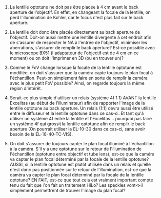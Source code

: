1. La lentille optotune ne doit pas être placée à 4 cm avant le back aperture de l'objectif. En effet, en changeant la focale de la lentille, on perd l'illumination de Kohler, car le focus n'est plus fait sur le back aperture.

2. La lentille doit donc être placée directement au back aperture de l'objectif. Doit-on aussi mettre une lentille divergente à cet endroit afin de s'assurer de respecter le NA à l'entrée de l'objectif, minimiser les aberrations, s'assurer de remplir le back aperture? Est-ce possible avec le microscope BX51 (l'adaptateur de l'objectif est de 4 cm en ce moment) ou on doit l'imprimer en 3D (ou en trouver un)?

3. Comme le FoV change lorsque la focale de la lentille optotune est modifiée, on doit s'assurer que la caméra capte toujours le plan focal à l'échantillon. Peut-on simplement faire en sorte de remplir la caméra avec le plus petit FoV possible? Ainsi, on regarde toujours la même région d'intérêt.

4. Serait-ce plus simple d'utiliser un relais (système 4f 1:1) AVANT la lentille Excelitas (au début de l'illuminateur) afin de rapporter l'image de la lentille optotune au back aperture. Un relais (1:1) devra aussi être utilisé entre le diffuseur et la lentille optotune dans ce cas-ci. Et tant qu'à utiliser un système 4f entre la lentille et l'Excelitas... pourquoi pas faire un système 4f qui grossit la lentille optotune afin de remplir le back aperture (On pourrait utiliser la EL-10-30 dans ce cas-ci, sans avoir besoin de la EL-16-40-TC-VIS).

5. On doit s'assurer de toujours capter le plan focal illuminé à l'échantillon à la caméra. S'il y a une optotune sur le retour de l'illumination de l'échantillon (optotune entre objectif et tube lens), est-ce que la caméra va capter le plan focal déterminé par la focale de la lentille optotune? AUSSI, si la lentille optotune est plutôt utilisée dans un relais et qu'elle n'est donc pas positionnée sur le retour de l'illumination, est-ce que la caméra va capter le plan focal déterminé par la focale de la lentille optotune? EN FAIT, est-ce que tout cela est vraiment important compte tenu du fait que l'on fait un traitement HiLo? Les speckles vont-t-il simplement permettrent de trouver l'image du plan focal?
